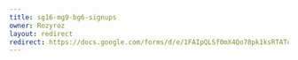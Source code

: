 ```yaml
---
title: sg16-mg9-bg6-signups
owner: Rozyroz
layout: redirect
redirect: https://docs.google.com/forms/d/e/1FAIpQLSf0mX4Qo78pk1ksRTATcZfoirHVBNNaPNuHW8PQyfzszDaViQ/viewform
---
```

